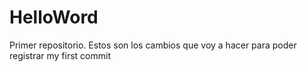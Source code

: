 # HelloWord
Primer repositorio.
Estos son los cambios que voy a hacer para poder registrar my first commit
